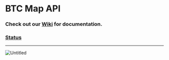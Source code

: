 # BTC Map API

### Check out our [Wiki](https://wiki.btcmap.org/api/introduction.html) for documentation.

### [Status](https://stats.uptimerobot.com/7kgEVtzlV1)

---

![Untitled](https://user-images.githubusercontent.com/85003930/194117128-2f96bafd-2379-407a-a584-6c03396a42cc.png)
